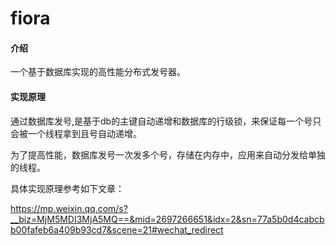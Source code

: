 # fiora

#### 介绍
一个基于数据库实现的高性能分布式发号器。

#### 实现原理

通过数据库发号,是基于db的主键自动递增和数据库的行级锁，来保证每一个号只会被一个线程拿到且号自动递增。

为了提高性能，数据库发号一次发多个号，存储在内存中，应用来自动分发给单独的线程。

具体实现原理参考如下文章：

https://mp.weixin.qq.com/s?__biz=MjM5MDI3MjA5MQ==&mid=2697266651&idx=2&sn=77a5b0d4cabcbb00fafeb6a409b93cd7&scene=21#wechat_redirect 
